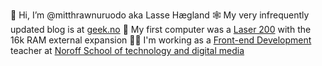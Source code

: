 👋 Hi, I’m @mitthrawnuruodo aka Lasse Hægland
🕸 My very infrequently updated blog is at [geek.no](https://www.geek.no/)
💾 My first computer was a [Laser 200](https://en.wikipedia.org/wiki/VTech_Laser_200) with the 16k RAM external expansion
👨‍🏫 I'm working as a [Front-end Development](https://www.noroff.no/en/studies/vocational-school/front-end-development) teacher at [Noroff School of technology and digital media](https://www.noroff.no/en/)
